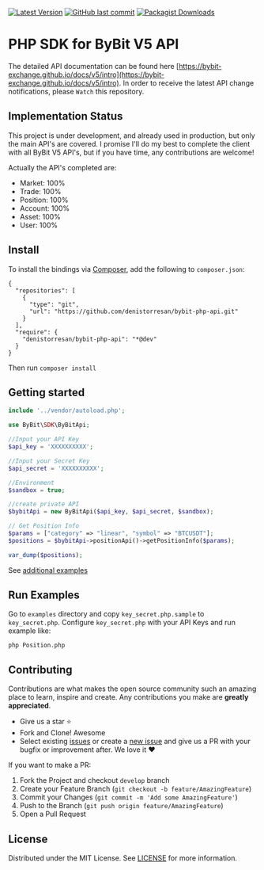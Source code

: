 [![Latest Version](https://img.shields.io/github/release/denistorresan/bybit-php-api.svg?style=flat-square)](https://github.com/denistorresan/bybit-php-api/releases) 
[![GitHub last commit](https://img.shields.io/github/last-commit/denistorresan/bybit-php-api.svg?style=flat-square)](#) 
[![Packagist Downloads](https://img.shields.io/packagist/dt/denistorresan/bybit-php-api.svg?style=flat-square)](https://packagist.org/packages/denistorresan/bybit-php-api) 

# PHP SDK for ByBit V5 API

The detailed API documentation can be found here [https://bybit-exchange.github.io/docs/v5/intro](https://bybit-exchange.github.io/docs/v5/intro). In order to receive the latest API change notifications, please `Watch` this repository.

## Implementation Status

This project is under development, and already used in production, but only the main API's are covered. I promise I'll do my best to complete the client with all ByBit V5 API's, but if you have time, any contributions are welcome!

Actually the API's completed are:

- Market: 100%
- Trade: 100%
- Position: 100%
- Account: 100%
- Asset: 100%
- User: 100%


## Install

To install the bindings via [Composer](http://getcomposer.org/), add the following to `composer.json`:

```
{
  "repositories": [
    {
      "type": "git",
      "url": "https://github.com/denistorresan/bybit-php-api.git"
    }
  ],
  "require": {
    "denistorresan/bybit-php-api": "*@dev"
  }
}
```

Then run `composer install`


## Getting started

```php
include '../vendor/autoload.php';

use ByBit\SDK\ByBitApi;

//Input your API Key
$api_key = 'XXXXXXXXXX'; 

//Input your Secret Key
$api_secret = 'XXXXXXXXXX';

//Environment
$sandbox = true;

//create private API
$bybitApi = new ByBitApi($api_key, $api_secret, $sandbox);

// Get Position Info
$params = ["category" => "linear", "symbol" => "BTCUSDT"];
$positions = $bybitApi->positionApi()->getPositionInfo($params);

var_dump($positions);
```

See [additional examples](examples)


## Run Examples

Go to `examples` directory and copy `key_secret.php.sample` to `key_secret.php`.
Configure `key_secret.php` with your API Keys and run example like:

```
php Position.php
```


## Contributing

Contributions are what makes the open source community such an amazing place to learn, inspire and create. Any
contributions you make are **greatly appreciated**.

- Give us a star :star:
- Fork and Clone! Awesome
- Select existing [issues](https://github.com/denistorresan/bybit-php-api/issues) or create a [new issue](https://github.com/denistorresan/bybit-php-api/issues/new) and give us a PR with your bugfix or improvement after. We love it ❤️

If you want to make a PR:

1. Fork the Project and checkout `develop` branch
2. Create your Feature Branch (`git checkout -b feature/AmazingFeature`)
3. Commit your Changes (`git commit -m 'Add some AmazingFeature'`)
4. Push to the Branch (`git push origin feature/AmazingFeature`)
5. Open a Pull Request


## License


Distributed under the MIT License. See [LICENSE](LICENSE) for more information.


